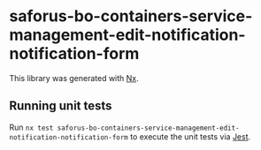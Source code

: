 # saforus-bo-containers-service-management-edit-notification-notification-form

This library was generated with [Nx](https://nx.dev).

## Running unit tests

Run `nx test saforus-bo-containers-service-management-edit-notification-notification-form` to execute the unit tests via [Jest](https://jestjs.io).

